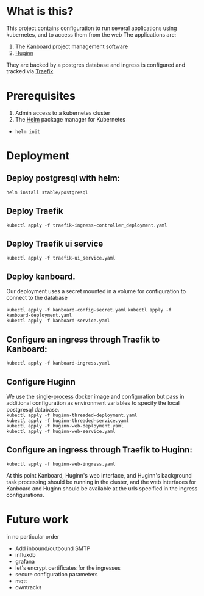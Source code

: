 # What is this?
This project contains configuration to run several applications using kubernetes, and to access them from the web
The applications are:
1. The [Kanboard](https://kanboard.net/) project management software
2. [Huginn](https://github.com/cantino/huginn/)

They are backed by a postgres database and ingress is configured and tracked via [Traefik](https://traefik.io/)

# Prerequisites
1. Admin access to a kubernetes cluster
2. The [Helm](https://helm.sh/) package manager for Kubernetes
  * `helm init`

# Deployment
## Deploy postgresql with helm:

   `helm install stable/postgresql`
## Deploy Traefik

   `kubectl apply -f traefik-ingress-controller_deployment.yaml`
## Deploy Traefik ui service

   `kubectl apply -f traefik-ui_service.yaml`  
## Deploy kanboard. 

   Our deployment uses a secret mounted in a volume for configuration to connect to the database

   `kubectl apply -f kanboard-config-secret.yaml` 
   `kubectl apply -f kanboard-deployment.yaml`  
   `kubectl apply -f kanboard-service.yaml`  
## Configure an ingress through Traefik to Kanboard:

   `kubectl apply -f kanboard-ingress.yaml`
## Configure Huginn

   We use the [single-process](https://github.com/cantino/huginn/tree/master/docker/single-process) docker image and configuration but pass in additional configuration as environment variables to specify the local postgresql database.  
   `kubectl apply -f huginn-threaded-deployment.yaml`  
   `kubectl apply -f huginn-threaded-service.yaml`  
   `kubectl apply -f huginn-web-deployment.yaml`  
   `kubectl apply -f huginn-web-service.yaml`  
## Configure an ingress through Traefik to Huginn:

   `kubectl apply -f huginn-web-ingress.yaml`  

At this point Kanboard, Huginn's web interface, and Huginn's background task processing should be running in the cluster, and the web interfaces for Kanboard and Huginn should be available at the urls specified in the ingress configurations.

# Future work
in no particular order
* Add inbound/outbound SMTP
* influxdb
* grafana
* let's encrypt certificates for the ingresses
* secure configuration parameters
* mqtt
* owntracks
